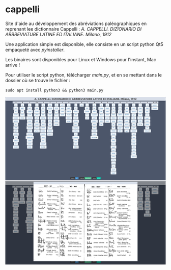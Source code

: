 # cappelli
Site d'aide au développement des abréviations paléographiques en reprenant lee dictionnaire Cappelli : 
_A. CAPPELLI. DIZIONARIO DI ABBREVIATURE LATINE ED ITALIANE. Milano, 1912_

Une application simple est disponible, elle consiste en un script python Qt5 empaqueté avec _pyinstaller_.

Les binaires sont disponibles pour Linux et Windows pour l'instant, Mac arrive !

Pour utiliser le script python, télécharger _main.py_, et en se mettant dans le dossier où se trouve le fichier :
````
sudo apt install python3 && python3 main.py
````


![capture d'écran](capture.png)
![capture d'écran](capture_2.png)
